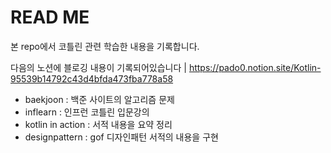 # READ ME
본 repo에서 코틀린 관련 학습한 내용을 기록합니다.

다음의 노션에 블로깅 내용이 기록되어있습니다 |
https://pado0.notion.site/Kotlin-95539b14792c43d4bfda473fba778a58

- baekjoon : 백준 사이트의 알고리즘  문제
- inflearn : 인프런 코틀린 입문강의
- kotlin in action : 서적 내용을 요약 정리
- designpattern : gof 디자인패턴 서적의 내용을 구현
